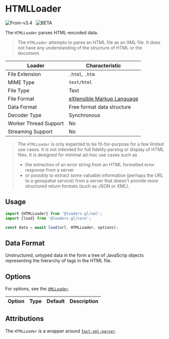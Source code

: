 # HTMLLoader

<p class="badges">
  <img src="https://img.shields.io/badge/From-v3.4-blue.svg?style=flat-square" alt="From-v3.4" />
  &nbsp;
	<img src="https://img.shields.io/badge/-BETA-teal.svg" alt="BETA" />
</p>

The `HTMLLoader` parses HTML-encoded data.

> The `HTMLoader` attempts to parse an HTML file as an XML file. It does not have any understanding of the structure of HTML or the document.

| Loader                | Characteristic                                           |
| --------------------- | -------------------------------------------------------- |
| File Extension        | `.html`, `.htm`                                          |
| MIME Type             | `text/html`                                              |
| File Type             | Text                                                     |
| File Format           | [eXtensible Markup Language](https://www.w3.org/TR/xml/) |
| Data Format           | Free format data structure                               |
| Decoder Type          | Synchronous                                              |
| Worker Thread Support | No                                                       |
| Streaming Support     | No                                                       |

> The `HTMLLoader` is only expected to be fit-for-purpose for a few limited use cases.
> It is not intended for full fidelity parsing or display of HTML files. It is designed for minimal ad-hoc use cases such as
>
> - the extraction of an error string from an HTML formatted error response from a server
> - or possibly to extract some valuable information (perhaps the URL to a geospatial service) from a server that doesn't provide more structured return formats (such as JSON or XML).

## Usage

```typescript
import {HTMLLoader} from '@loaders.gl/xml';
import {load} from '@loaders.gl/core';

const data = await load(url, HTMLLoader, options);
```

## Data Format

Unstructured, untyped data in the form a tree of JavaScrip objects representing the hierarchy of tags in the HTML file.

## Options

For options, see the [`XMLLoader`](./xml-loader).

| Option | Type | Default | Description |
| ------ | ---- | ------- | ----------- |

## Attributions

The `HTMLLoader` is a wrapper around [`fast-xml-parser`](https://github.com/NaturalIntelligence/fast-xml-parser).
